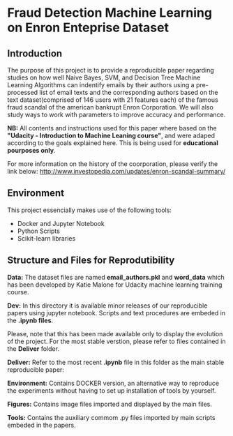 
# Fraud Detection Machine Learning on Enron Enteprise Dataset

## Introduction

The purpose of this project is to provide a reproducible paper regarding studies on how well Naive Bayes, SVM, and Decision Tree Machine Learning Algorithms can indentify emails by their authors using a pre-processed list of email texts and the corresponding authors based on the text dataset(comprised of 146 users with 21 features each) of the famous fraud scandal of the american bankrupt Enron Corporation. We will also study ways to work with parameters to improve accuracy and performance.

**NB:** All contents and instructions used for this paper where based on the **"Udacity - Introduction to Machine Leaning course"**, and were adaped according to the goals explained here. This is being used for **educational pourposes only**.

For more information on the history of the coorporation, please verify the link below: 
http://www.investopedia.com/updates/enron-scandal-summary/

## Environment
This project essencially makes use of the following tools:
* Docker and Jupyter Notebook
* Python Scripts
* Scikit-learn libraries

## Structure and Files for Reprodutibility
**Data:** The dataset files are named **email_authors.pkl** and **word_data** which has been developed by Katie Malone for Udacity machine learning training course.

**Dev:** In this directory it is available minor releases of our reproducible papers using jupyter notebook. Scripts and text procedures are embeded in the **.ipynb files**. 

Please, note that this has been made available only to display the evolution of the project. For the most stable verstion, please refer to files contained in the **Deliver** folder.

**Deliver:** Refer to the most recent **.ipynb** file in this folder as the main stable reproducible paper:<br>


**Environment:** Contains DOCKER version, an alternative way to reproduce the experiments without having to set up installation of tools by yourself. 

**Figures:** Contains image files imported and displayed by the main files.

**Tools:** Contains the auxiliary commom .py files imported by main scripts embeded in the papers.








